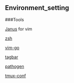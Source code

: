 ## Environment_setting


###Tools

[Janus](https://github.com/carlhuda/janus) for vim

[zsh](https://github.com/robbyrussell/oh-my-zsh)

[vim-go](https://github.com/fatih/vim-go)

[tagbar](https://github.com/majutsushi/tagbar)

[pathogen](https://github.com/tpope/vim-pathogen)

[tmux-conf](https://github.com/tony/tmux-config)
